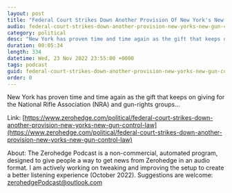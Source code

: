 ```yaml
---
layout: post
title: "Federal Court Strikes Down Another Provision Of New York's New Gun Control Law"
audio: federal-court-strikes-down-another-provision-new-yorks-new-gun-control-law-0
category: political
desc: "New York has proven time and time again as the gift that keeps on giving for the National Rifle Association (NRA) and gun-rights groups..."
duration: 00:05:34
length: 334
datetime: Wed, 23 Nov 2022 23:55:00 +0000
tags: podcast
guid: federal-court-strikes-down-another-provision-new-yorks-new-gun-control-law-0
order: 0
---
```

New York has proven time and time again as the gift that keeps on giving for the National Rifle Association (NRA) and gun-rights groups...

Link: [https://www.zerohedge.com/political/federal-court-strikes-down-another-provision-new-yorks-new-gun-control-law](https://www.zerohedge.com/political/federal-court-strikes-down-another-provision-new-yorks-new-gun-control-law)

About: The Zerohedge Podcast is a non-commercial, automated program, designed to give people a way to get news from Zerohedge in an audio format.  I am actively working on tweaking and improving the setup to create a better listening experience (October 2022).  Suggestions are welcome: [zerohedgePodcast@outlook.com](mailto:zerohedgePodcast@outlook.com)